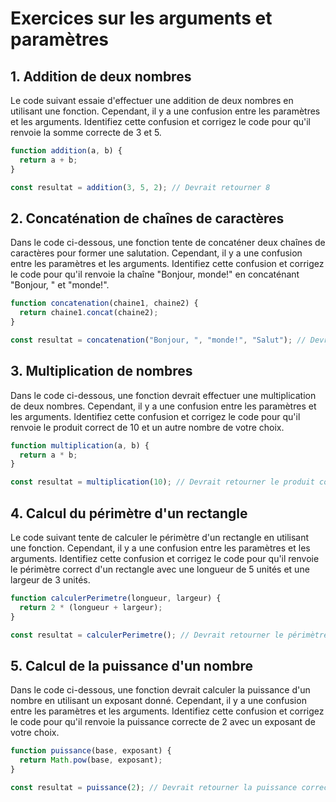 # Exercices sur les arguments et paramètres

## 1. Addition de deux nombres

Le code suivant essaie d'effectuer une addition de deux nombres en utilisant une fonction. Cependant, il y a une confusion entre les paramètres et les arguments. Identifiez cette confusion et corrigez le code pour qu'il renvoie la somme correcte de 3 et 5.

```javascript
function addition(a, b) {
  return a + b;
}

const resultat = addition(3, 5, 2); // Devrait retourner 8
```

## 2. Concaténation de chaînes de caractères

Dans le code ci-dessous, une fonction tente de concaténer deux chaînes de caractères pour former une salutation. Cependant, il y a une confusion entre les paramètres et les arguments. Identifiez cette confusion et corrigez le code pour qu'il renvoie la chaîne "Bonjour, monde!" en concaténant "Bonjour, " et "monde!".

```javascript
function concatenation(chaine1, chaine2) {
  return chaine1.concat(chaine2);
}

const resultat = concatenation("Bonjour, ", "monde!", "Salut"); // Devrait retourner "Bonjour, monde!"
```

## 3. Multiplication de nombres

Dans le code ci-dessous, une fonction devrait effectuer une multiplication de deux nombres. Cependant, il y a une confusion entre les paramètres et les arguments. Identifiez cette confusion et corrigez le code pour qu'il renvoie le produit correct de 10 et un autre nombre de votre choix.

```javascript
function multiplication(a, b) {
  return a * b;
}

const resultat = multiplication(10); // Devrait retourner le produit correct
```

## 4. Calcul du périmètre d'un rectangle

Le code suivant tente de calculer le périmètre d'un rectangle en utilisant une fonction. Cependant, il y a une confusion entre les paramètres et les arguments. Identifiez cette confusion et corrigez le code pour qu'il renvoie le périmètre correct d'un rectangle avec une longueur de 5 unités et une largeur de 3 unités.

```javascript
function calculerPerimetre(longueur, largeur) {
  return 2 * (longueur + largeur);
}

const resultat = calculerPerimetre(); // Devrait retourner le périmètre correct
```

## 5. Calcul de la puissance d'un nombre

Dans le code ci-dessous, une fonction devrait calculer la puissance d'un nombre en utilisant un exposant donné. Cependant, il y a une confusion entre les paramètres et les arguments. Identifiez cette confusion et corrigez le code pour qu'il renvoie la puissance correcte de 2 avec un exposant de votre choix.

```javascript
function puissance(base, exposant) {
  return Math.pow(base, exposant);
}

const resultat = puissance(2); // Devrait retourner la puissance correcte
```
